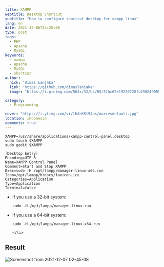 ```yaml
---
title: XAMPP
webtitle: Desktop Shortcut
subtitle: "How to configure shortcut desktop for xampp linux"
lang: en
date: 2021-12-06T23:25:00
type: post
tags:
  - PHP
  - Apache
  - MySQL
keywords:
  - xampp
  - apache
  - MySQL
  - shortcut
author:
  nick: "Dimas Lanjaka"
  link: "https://github.com/dimaslanjaka"
  image: "https://i.pinimg.com/564x/32/bc/65/32bc65e19220728fb290249059a7242a.jpg"

category:
  - Programming

cover: "https://i.ytimg.com/vi/lHAeK8t94as/maxresdefault.jpg"
location: Indonesia
comments: true
---
```


```shell
XAMPP=/usr/share/applications/xampp-control-panel.desktop
sudo touch $XAMPP
sudo gedit $XAMPP
```

```desktop
[Desktop Entry]
Encoding=UTF-8
Name=XAMPP Control Panel
Comment=Start and Stop XAMPP
Exec=sudo -H /opt/lampp/manager-linux-x64.run
Icon=/opt/lampp/htdocs/favicon.ico
Categories=Application
Type=Application
Terminal=false
```

<ul>
    <li>
        <p>
            If you use a 32-bit system:
        </p>
        <pre><code>sudo -H /opt/lampp/manager-linux.run
</code></pre>
    </li>
    <li>
        <p>
            If you use a 64-bit system:
        </p>
        <pre><code>sudo -H /opt/lampp/manager-linux-x64.run
</code></pre>

    </li>
</ul>

## Result
![Screenshot from 2021-12-07 02-45-08](https://user-images.githubusercontent.com/12471057/144911998-7459f8b8-1816-447e-a0c7-898a2cd4da49.png)
